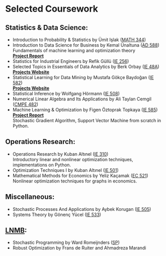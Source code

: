 # Selected Coursework

## Statistics & Data Science:
*	Introduction to Probability & Statistics by Ümit Işlak ([MATH 344](/Syllabus/MATH344.pdf))
* Introduction to Data Science for Business by Kemal Ünaltuna ([AD 588](/Syllabus/AD588.pdf)) \
Fundamentals of machine learning and optimization theory \
[**Project Report**](/ProjectswoJournal/AD588Report.pdf)
*	Statistics for Industrial Engineers by Refik Güllü ([IE 256](/Syllabus/IE256.pdf))
*	Selected Topics in Essentials of Data Analytics by Berk Orbay ([IE 48A](/Syllabus/IE48A.pdf)) \
[**Projects Website**](https://pjournal.github.io/boun01-ilaydacelenk/)
* Statistical Learning for Data Mining by Mustafa Gökçe Baydoğan ([IE 582](/Syllabus/IE582.pdf)) \
[**Projects Website**](https://bu-ie-582.github.io/fall20-ilaydacelenk/)
* Statistical Inference by Wolfgang Hörmann ([IE 508](/Syllabus/IE508.pdf))
* Numerical Linear Algebra and Its Applications by Ali Taylan Cemgil ([CMPE 482](/Syllabus/CMPE482.pdf))
* Machine Learning & Optimization by Figen Öztoprak Topkaya ([IE 585](/Syllabus/IE585.pdf)) \
[**Project Report**](/ProjectswoJournal/IE585Report.pdf) \
Stochastic Gradient Algorithm, Support Vector Machine from scratch in Python.

## Operations Research:
* Operations Research by Kuban Altınel ([IE 310](/Syllabus/IE310.pdf)) \
Introductory linear and nonlinear optimization techniques, implementations on Python.
* Optimization Techniques I by Kuban Altınel ([IE 501](/Syllabus/IE501.pdf))
* Mathematical Methods for Economics by Yeliz Kaçamak ([EC 521](/Syllabus/EC521.pdf)) \
Nonlinear optimization techniques for graphs in economics.

## Miscellaneous:
*	Stochastic Processes And Applications by Aybek Korugan ([IE 505](/Syllabus/IE505.pdf))
* Systems Theory by Gönenç Yücel ([IE 533](/Syllabus/IE533.pdf))

## [LNMB](https://www.lnmb.nl/):
* Stochastic Programming by Ward Romeijnders ([SP](/Syllabus/LNMB_SP_geninfo_2024.pdf))
* Robust Optimization by Frans de Ruiter and Ahmadreza Marandi
